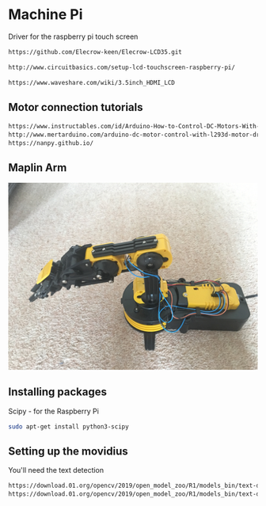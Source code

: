 # Machine Pi


Driver for the raspberry pi touch screen
```bash
https://github.com/Elecrow-keen/Elecrow-LCD35.git
```

```bash
http://www.circuitbasics.com/setup-lcd-touchscreen-raspberry-pi/
```

```bash
https://www.waveshare.com/wiki/3.5inch_HDMI_LCD
```

## Motor connection tutorials

```bash
https://www.instructables.com/id/Arduino-How-to-Control-DC-Motors-With-L293D-Motor-/
http://www.mertarduino.com/arduino-dc-motor-control-with-l293d-motor-driver-ic/2018/11/19/
https://nanpy.github.io/
```

## Maplin Arm

![maplin robot arm](Documentation/Project_Photos/maplin_robot_arm.JPG?raw=true "Maplin Robot Arm")


## Installing packages

Scipy - for the Raspberry Pi
```bash
sudo apt-get install python3-scipy

```

## Setting up the movidius

You'll need the text detection

```bash
https://download.01.org/opencv/2019/open_model_zoo/R1/models_bin/text-detection-0002/FP16/text-detection-0002.bin
https://download.01.org/opencv/2019/open_model_zoo/R1/models_bin/text-detection-0002/FP16/text-detection-0002.xml
```